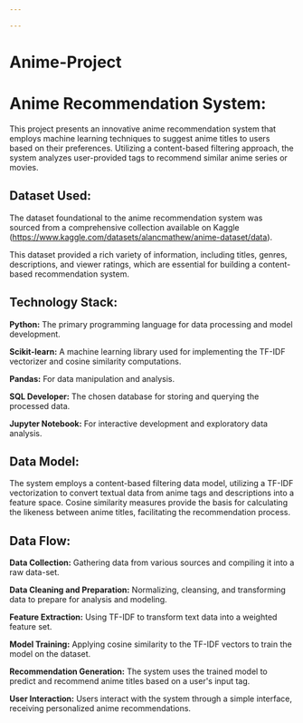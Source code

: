 ```yaml
---

---
```


# Anime-Project

# Anime Recommendation System:

This project presents an innovative anime recommendation system that employs machine learning techniques to suggest anime titles to users based on their preferences. Utilizing a content-based filtering approach, the system analyzes user-provided tags to recommend similar anime series or movies.

## Dataset Used:

The dataset foundational to the anime recommendation system was sourced from a comprehensive collection available on Kaggle (<https://www.kaggle.com/datasets/alancmathew/anime-dataset/data>).

This dataset provided a rich variety of information, including titles, genres, descriptions, and viewer ratings, which are essential for building a content-based recommendation system.

## Technology Stack:

**Python:** The primary programming language for data processing and model development.

**Scikit-learn:** A machine learning library used for implementing the TF-IDF vectorizer and cosine similarity computations.

**Pandas:** For data manipulation and analysis.

**SQL Developer:** The chosen database for storing and querying the processed data.

**Jupyter Notebook:** For interactive development and exploratory data analysis.

## Data Model:

The system employs a content-based filtering data model, utilizing a TF-IDF vectorization to convert textual data from anime tags and descriptions into a feature space. Cosine similarity measures provide the basis for calculating the likeness between anime titles, facilitating the recommendation process.

## Data Flow:

**Data Collection:** Gathering data from various sources and compiling it into a raw data-set.

**Data Cleaning and Preparation:** Normalizing, cleansing, and transforming data to prepare for analysis and modeling.

**Feature Extraction:** Using TF-IDF to transform text data into a weighted feature set.

**Model Training:** Applying cosine similarity to the TF-IDF vectors to train the model on the dataset.

**Recommendation Generation:** The system uses the trained model to predict and recommend anime titles based on a user's input tag.

**User Interaction:** Users interact with the system through a simple interface, receiving personalized anime recommendations.

